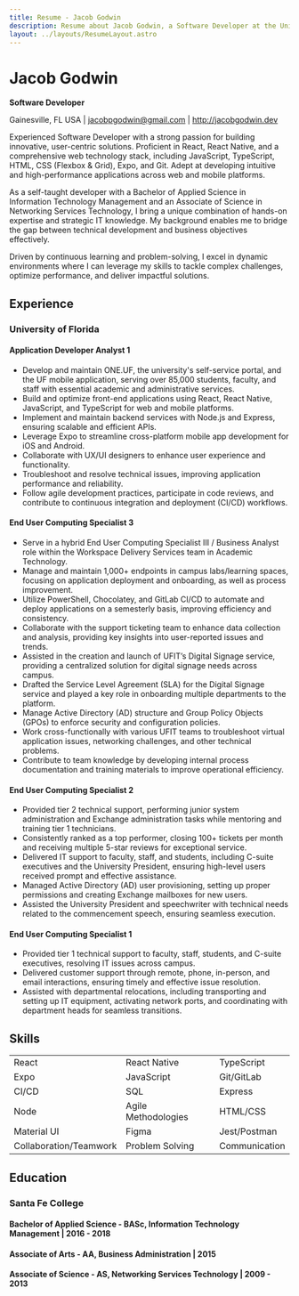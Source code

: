 ```yaml
---
title: Resume - Jacob Godwin
description: Resume about Jacob Godwin, a Software Developer at the University of Florida.
layout: ../layouts/ResumeLayout.astro
---
```


# Jacob Godwin

**Software Developer**

Gainesville, FL USA | jacobpgodwin@gmail.com | http://jacobgodwin.dev

Experienced Software Developer with a strong passion for building innovative, user-centric solutions. Proficient in React, React Native, and a comprehensive web technology stack, including JavaScript, TypeScript, HTML, CSS (Flexbox & Grid), Expo, and Git. Adept at developing intuitive and high-performance applications across web and mobile platforms.

As a self-taught developer with a Bachelor of Applied Science in Information Technology Management and an Associate of Science in Networking Services Technology, I bring a unique combination of hands-on expertise and strategic IT knowledge. My background enables me to bridge the gap between technical development and business objectives effectively.

Driven by continuous learning and problem-solving, I excel in dynamic environments where I can leverage my skills to tackle complex challenges, optimize performance, and deliver impactful solutions.

## Experience

### University of Florida

#### Application Developer Analyst 1

- Develop and maintain ONE.UF, the university's self-service portal, and the UF mobile application, serving over 85,000 students, faculty, and staff with essential academic and administrative services.
- Build and optimize front-end applications using React, React Native, JavaScript, and TypeScript for web and mobile platforms.
- Implement and maintain backend services with Node.js and Express, ensuring scalable and efficient APIs.
- Leverage Expo to streamline cross-platform mobile app development for iOS and Android.
- Collaborate with UX/UI designers to enhance user experience and functionality.
- Troubleshoot and resolve technical issues, improving application performance and reliability.
- Follow agile development practices, participate in code reviews, and contribute to continuous integration and deployment (CI/CD) workflows.

#### End User Computing Specialist 3

- Serve in a hybrid End User Computing Specialist III / Business Analyst role within the Workspace Delivery Services team in Academic Technology.
- Manage and maintain 1,000+ endpoints in campus labs/learning spaces, focusing on application deployment and onboarding, as well as process improvement.
- Utilize PowerShell, Chocolatey, and GitLab CI/CD to automate and deploy applications on a semesterly basis, improving efficiency and consistency.
- Collaborate with the support ticketing team to enhance data collection and analysis, providing key insights into user-reported issues and trends.
- Assisted in the creation and launch of UFIT’s Digital Signage service, providing a centralized solution for digital signage needs across campus.
- Drafted the Service Level Agreement (SLA) for the Digital Signage service and played a key role in onboarding multiple departments to the platform.
- Manage Active Directory (AD) structure and Group Policy Objects (GPOs) to enforce security and configuration policies.
- Work cross-functionally with various UFIT teams to troubleshoot virtual application issues, networking challenges, and other technical problems.
- Contribute to team knowledge by developing internal process documentation and training materials to improve operational efficiency.

#### End User Computing Specialist 2

- Provided tier 2 technical support, performing junior system administration and Exchange administration tasks while mentoring and training tier 1 technicians.
- Consistently ranked as a top performer, closing 100+ tickets per month and receiving multiple 5-star reviews for exceptional service.
- Delivered IT support to faculty, staff, and students, including C-suite executives and the University President, ensuring high-level users received prompt and effective assistance.
- Managed Active Directory (AD) user provisioning, setting up proper permissions and creating Exchange mailboxes for new users.
- Assisted the University President and speechwriter with technical needs related to the commencement speech, ensuring seamless execution.

#### End User Computing Specialist 1

- Provided tier 1 technical support to faculty, staff, students, and C-suite executives, resolving IT issues across campus.
- Delivered customer support through remote, phone, in-person, and email interactions, ensuring timely and effective issue resolution.
- Assisted with departmental relocations, including transporting and setting up IT equipment, activating network ports, and coordinating with department heads for seamless transitions.

## Skills

|                        |                     |               |
| ---------------------- | ------------------- | ------------- |
| React                  | React Native        | TypeScript    |
| Expo                   | JavaScript          | Git/GitLab    |
| CI/CD                  | SQL                 | Express       |
| Node                   | Agile Methodologies | HTML/CSS      |
| Material UI            | Figma               | Jest/Postman  |
| Collaboration/Teamwork | Problem Solving     | Communication |

## Education

### Santa Fe College

#### Bachelor of Applied Science - BASc, Information Technology Management | 2016 - 2018

#### Associate of Arts - AA, Business Administration | 2015

#### Associate of Science - AS, Networking Services Technology | 2009 - 2013

